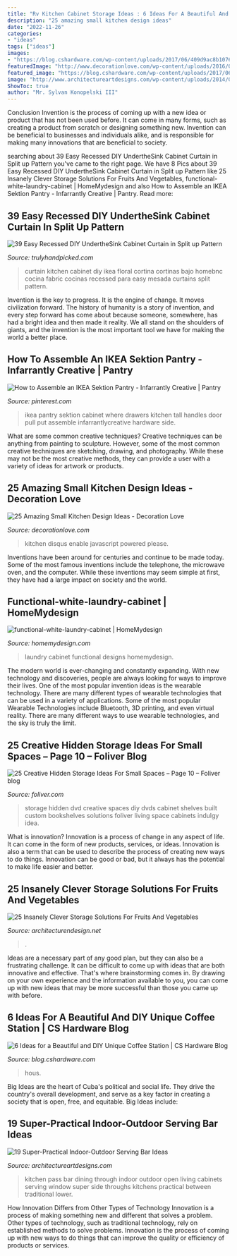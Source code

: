 ```yaml
---
title: "Rv Kitchen Cabinet Storage Ideas : 6 Ideas For A Beautiful And Diy Unique Coffee Station"
description: "25 amazing small kitchen design ideas"
date: "2022-11-26"
categories:
- "ideas"
tags: ["ideas"]
images:
- "https://blog.cshardware.com/wp-content/uploads/2017/06/409d9ac8b10761ebb522a5fa9f125463.jpg"
featuredImage: "http://www.decorationlove.com/wp-content/uploads/2016/09/Awesome-Kitchen-Design-Ideas.jpg"
featured_image: "https://blog.cshardware.com/wp-content/uploads/2017/06/409d9ac8b10761ebb522a5fa9f125463.jpg"
image: "http://www.architectureartdesigns.com/wp-content/uploads/2014/02/913-630x419.jpg"
ShowToc: true
author: "Mr. Sylvan Konopelski III"
---
```



Conclusion
Invention is the process of coming up with a new idea or product that has not been used before. It can come in many forms, such as creating a product from scratch or designing something new. Invention can be beneficial to businesses and individuals alike, and is responsible for making many innovations that are beneficial to society.

	

		
searching about 39 Easy Recessed DIY UndertheSink Cabinet Curtain in Split up Pattern you've came to the right page. We have 8 Pics about 39 Easy Recessed DIY UndertheSink Cabinet Curtain in Split up Pattern like 25 Insanely Clever Storage Solutions For Fruits And Vegetables, functional-white-laundry-cabinet | HomeMydesign and also How to Assemble an IKEA Sektion Pantry - Infarrantly Creative | Pantry. Read more:
		
    
## 39 Easy Recessed DIY UndertheSink Cabinet Curtain In Split Up Pattern

<img loading=lazy src="https://trulyhandpicked.com/wp-content/uploads/2019/01/easyrecessed-diy-underthesink-cabinet-curtain-in-split-up-pattern-with-beautiful-floral-design-on-e-15487810074kgn8.jpg" onerror="this.onerror=null;this.src='https://tse1.mm.bing.net/th?id=OIP.WhdfjiutLvGGE8i3LD7SeAHaJ3&amp;pid=15.1';" alt="39 Easy Recessed DIY UndertheSink Cabinet Curtain in Split up Pattern">

_Source: trulyhandpicked.com_

>curtain kitchen cabinet diy ikea floral cortina cortinas bajo homebnc cocina fabric cocinas recessed para easy mesada curtains split pattern. 

	

Invention is the key to progress. It is the engine of change. It moves civilization forward. The history of humanity is a story of invention, and every step forward has come about because someone, somewhere, has had a bright idea and then made it reality. We all stand on the shoulders of giants, and the invention is the most important tool we have for making the world a better place.

    
## How To Assemble An IKEA Sektion Pantry - Infarrantly Creative | Pantry

<img loading=lazy src="https://i.pinimg.com/736x/7e/2b/a2/7e2ba211461633d960e624859e12a2ad.jpg" onerror="this.onerror=null;this.src='https://tse2.mm.bing.net/th?id=OIP.y98eECKPnq6A_uS7J_LrVgHaLH&amp;pid=15.1';" alt="How to Assemble an IKEA Sektion Pantry - Infarrantly Creative | Pantry">

_Source: pinterest.com_

>ikea pantry sektion cabinet where drawers kitchen tall handles door pull put assemble infarrantlycreative hardware side. 

	

What are some common creative techniques?
Creative techniques can be anything from painting to sculpture. However, some of the most common creative techniques are sketching, drawing, and photography. While these may not be the most creative methods, they can provide a user with a variety of ideas for artwork or products.

    
## 25 Amazing Small Kitchen Design Ideas - Decoration Love

<img loading=lazy src="http://www.decorationlove.com/wp-content/uploads/2016/09/Awesome-Kitchen-Design-Ideas.jpg" onerror="this.onerror=null;this.src='https://tse3.mm.bing.net/th?id=OIP.Jm9a0GMGzMaj6zmUOnCEwADhEs&amp;pid=15.1';" alt="25 Amazing Small Kitchen Design Ideas - Decoration Love">

_Source: decorationlove.com_

>kitchen disqus enable javascript powered please. 

	

Inventions have been around for centuries and continue to be made today. Some of the most famous inventions include the telephone, the microwave oven, and the computer. While these inventions may seem simple at first, they have had a large impact on society and the world.

    
## Functional-white-laundry-cabinet | HomeMydesign

<img loading=lazy src="https://homemydesign.com/wp-content/uploads/2015/06/functional-white-laundry-cabinet.jpg" onerror="this.onerror=null;this.src='https://tse4.mm.bing.net/th?id=OIP.PDPpXwQ1H7phyDZ9cqJRaAHaLH&amp;pid=15.1';" alt="functional-white-laundry-cabinet | HomeMydesign">

_Source: homemydesign.com_

>laundry cabinet functional designs homemydesign. 

	

The modern world is ever-changing and constantly expanding. With new technology and discoveries, people are always looking for ways to improve their lives. One of the most popular invention ideas is the wearable technology. There are many different types of wearable technologies that can be used in a variety of applications. Some of the most popular Wearable Technologies include Bluetooth, 3D printing, and even virtual reality. There are many different ways to use wearable technologies, and the sky is truly the limit.

    
## 25 Creative Hidden Storage Ideas For Small Spaces – Page 10 – Foliver Blog

<img loading=lazy src="http://www.foliver.com/wp-content/uploads/2016/09/10-Custom-Built-DVD-Cabinet.jpg" onerror="this.onerror=null;this.src='https://tse2.mm.bing.net/th?id=OIP.HuSdnhN6fUMx2gfKqIzRqAHaRO&amp;pid=15.1';" alt="25 Creative Hidden Storage Ideas For Small Spaces – Page 10 – Foliver blog">

_Source: foliver.com_

>storage hidden dvd creative spaces diy dvds cabinet shelves built custom bookshelves solutions foliver living space cabinets indulgy idea. 

	

What is innovation?
Innovation is a process of change in any aspect of life. It can come in the form of new products, services, or ideas. Innovation is also a term that can be used to describe the process of creating new ways to do things. Innovation can be good or bad, but it always has the potential to make life easier and better.

    
## 25 Insanely Clever Storage Solutions For Fruits And Vegetables

<img loading=lazy src="https://cdn.architecturendesign.net/wp-content/uploads/2016/03/AD-Insanely-Clever-Storage-Solutions-For-Furits-And-Vegetables-22.jpg" onerror="this.onerror=null;this.src='https://tse2.mm.bing.net/th?id=OIP.a27hJ5_LeREKYeqrmHySnwHaGj&amp;pid=15.1';" alt="25 Insanely Clever Storage Solutions For Fruits And Vegetables">

_Source: architecturendesign.net_

>. 

	

Ideas are a necessary part of any good plan, but they can also be a frustrating challenge. It can be difficult to come up with ideas that are both innovative and effective. That's where brainstorming comes in. By drawing on your own experience and the information available to you, you can come up with new ideas that may be more successful than those you came up with before.

    
## 6 Ideas For A Beautiful And DIY Unique Coffee Station | CS Hardware Blog

<img loading=lazy src="https://blog.cshardware.com/wp-content/uploads/2017/06/409d9ac8b10761ebb522a5fa9f125463.jpg" onerror="this.onerror=null;this.src='https://tse4.mm.bing.net/th?id=OIP.wLGSOtiQfv5w8E2b32pYKgHaLH&amp;pid=15.1';" alt="6 Ideas for a Beautiful and DIY Unique Coffee Station | CS Hardware Blog">

_Source: blog.cshardware.com_

>hous. 

	

Big Ideas are the heart of Cuba's political and social life. They drive the country's overall development, and serve as a key factor in creating a society that is open, free, and equitable. Big Ideas include:

    
## 19 Super-Practical Indoor-Outdoor Serving Bar Ideas

<img loading=lazy src="http://www.architectureartdesigns.com/wp-content/uploads/2014/02/913-630x419.jpg" onerror="this.onerror=null;this.src='https://tse2.mm.bing.net/th?id=OIP.5bonCDBdydagrWrEHBMOJQHaE7&amp;pid=15.1';" alt="19 Super-Practical Indoor-Outdoor Serving Bar Ideas">

_Source: architectureartdesigns.com_

>kitchen pass bar dining through indoor outdoor open living cabinets serving window super side throughs kitchens practical between traditional lower. 

	

How Innovation Differs from Other Types of Technology
Innovation is a process of making something new and different that solves a problem. Other types of technology, such as traditional technology, rely on established methods to solve problems. Innovation is the process of coming up with new ways to do things that can improve the quality or efficiency of products or services.

